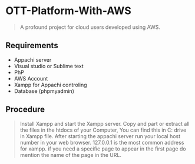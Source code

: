# OTT-Platform-With-AWS

>A profound project for cloud users developed using AWS.


## Requirements

- Appachi server
- Visual studio or Sublime text
- PhP
- AWS Account
- Xampp for Appachi controling
- Database (phpmyadmin)

## Procedure

> Install Xampp and start the Xampp server. Copy and part or extract  all the files in the htdocs of your Computer, You can find this in C: drive in Xampp file. After starting the appachi server run your local host number in your web browser. 127.0.0.1 is the most common address for xampp. if you need a specific page to appear in the first page do mention the name of the page in the URL.
